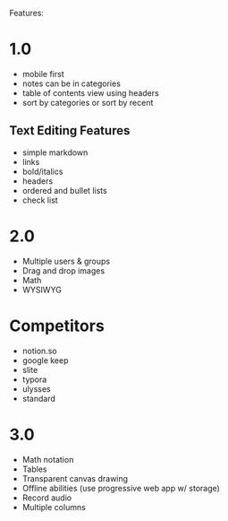 Features:

# 1.0
* mobile first
* notes can be in categories
* table of contents view using headers
* sort by categories or sort by recent

## Text Editing Features
* simple markdown
* links
* bold/italics
* headers
* ordered and bullet lists
* check list

# 2.0
* Multiple users & groups
* Drag and drop images
* Math
* WYSIWYG

# Competitors
* notion.so
* google keep
* slite
* typora
* ulysses
* standard

# 3.0
* Math notation
* Tables
* Transparent canvas drawing
* Offline abilities (use progressive web app w/ storage)
* Record audio
* Multiple columns
